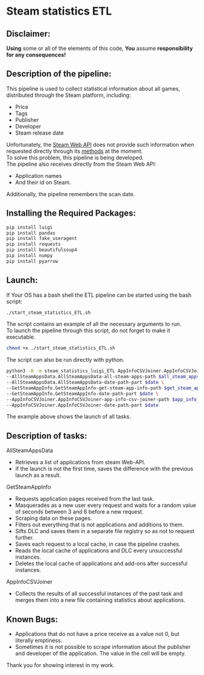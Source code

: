 # Steam statistics ETL

## Disclaimer:
**Using** some or all of the elements of this code, **You** assume **responsibility for any consequences!**<br/>

## Description of the pipeline:
This pipeline is used to collect statistical information about all games, <br/>
distributed through the Steam platform, including:
* Price
* Tags
* Publisher
* Developer
* Steam release date<br/>

Unfortunately, the [Steam Web API](https://developer.valvesoftware.com/wiki/Steam_Web_API) does not provide such information when requested directly through its [methods](https://wiki.teamfortress.com/wiki/WebAPI) at the moment.<br/>
To solve this problem, this pipeline is being developed.<br/>
The pipeline also receives directly from the Steam Web API:
* Application names
* And their id on Steam.

Additionally, the pipeline remembers the scan date.
## Installing the Required Packages:
```bash
pip install luigi
pip install pandas
pip install fake_useragent
pip install requests
pip install beautifulsoup4
pip install numpy
pip install pyarrow
```
## Launch:
If Your OS has a bash shell the ETL pipeline can be started using the bash script:
```bash
./start_steam_statistics_ETL.sh
```
The script contains an example of all the necessary arguments to run.<br/>
To launch the pipeline through this script, do not forget to make it executable.
```bash
chmod +x ./start_steam_statistics_ETL.sh
```
The script can also be run directly with python.
```bash
python3 -B -m steam_statistics_luigi_ETL AppInfoCSVJoiner.AppInfoCSVJoiner --local-scheduler \
--AllSteamAppsData.AllSteamAppsData-all-steam-apps-path $all_steam_apps_path \
--AllSteamAppsData.AllSteamAppsData-date-path-part $date \
--GetSteamAppInfo.GetSteamAppInfo-get-steam-app-info-path $get_steam_app_info_path \
--GetSteamAppInfo.GetSteamAppInfo-date-path-part $date \
--AppInfoCSVJoiner.AppInfoCSVJoiner-app-info-csv-joiner-path $app_info_csv_joiner_path \
--AppInfoCSVJoiner.AppInfoCSVJoiner-date-path-part $date
```
The example above shows the launch of all tasks.

## Description of tasks:
AllSteamAppsData
* Retrieves a list of applications from steam Web-API.
* If the launch is not the first time, saves the difference with the previous launch as a result.

GetSteamAppInfo
* Requests application pages received from the last task.
* Masquerades as a new user every request and waits for a random value of seconds between 3 and 6 before a new request.
* Scraping data on these pages.
* Filters out everything that is not applications and additions to them.
* Sifts DLC and saves them in a separate file registry so as not to request further.
* Saves each request to a local cache, in case the pipeline crashes.
* Reads the local cache of applications and DLC every unsuccessful instances.
* Deletes the local cache of applications and add-ons after successful instances.

AppInfoCSVJoiner
* Collects the results of all successful instances of the past task and merges them into a new file containing statistics about applications.

## Known Bugs:
* Applications that do not have a price receive as a value not 0, but literally emptiness.
* Sometimes it is not possible to scrape information about the publisher and developer of the application.
The value in the cell will be empty.

Thank you for showing interest in my work.
